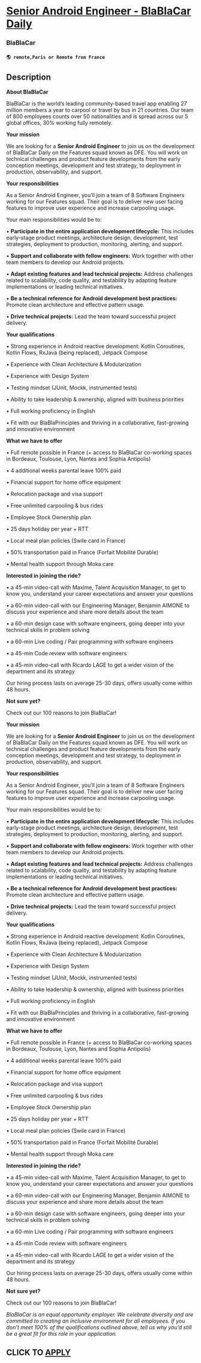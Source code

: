 # [Senior Android Engineer - BlaBlaCar Daily](https://www.remotewlb.com/apply/senior-android-engineer-blablacar-daily)  
### BlaBlaCar  
#### `🌎 remote,Paris or Remote from France`  

## Description

 **About BlaBlaCar**

BlaBlaCar is the world’s leading community-based travel app enabling 27 million members a year to carpool or travel by bus in 21 countries. Our team of 800 employees counts over 50 nationalities and is spread across our 5 global offices, 30% working fully remotely.

  

 **Your mission**

  

We are looking for a **Senior Android Engineer** to join us on the development of BlaBlaCar Daily on the Features squad known as DFE. You will work on technical challenges and product feature developments from the early conception meetings, development and test strategy, to deployment in production, observability, and support.

  

 **Your responsibilities**

  

As a Senior Android Engineer, you’ll join a team of 8 Software Engineers working for our Features squad. Their goal is to deliver new user facing features to improve user experience and increase carpooling usage.

  

Your main responsibilities would be to:

  

• **Participate in the entire application development lifecycle:** This includes early-stage product meetings, architecture design, development, test strategies, deployment to production, monitoring, alerting, and support.

• **Support and collaborate with fellow engineers:** Work together with other team members to develop our Android projects.

• **Adapt existing features and lead technical projects:** Address challenges related to scalability, code quality, and testability by adapting feature implementations or leading technical initiatives.

• **Be a technical reference for Android development best practices:** Promote clean architecture and effective pattern usage.

• **Drive technical projects:** Lead the team toward successful project delivery.

  

 **Your qualifications**

  

• Strong experience in Android reactive development: Kotlin Coroutines, Kotlin Flows, RxJava (being replaced), Jetpack Compose

• Experience with Clean Architecture & Modularization

• Experience with Design System

• Testing mindset (JUnit, Mockk, instrumented tests)

• Ability to take leadership & ownership, aligned with business priorities

• Full working proficiency in English

• Fit with our BlaBlaPrinciples and thriving in a collaborative, fast-growing and innovative environment

  

 **What we have to offer**

  

• Full remote possible in France (+ access to BlaBlaCar co-working spaces in Bordeaux, Toulouse, Lyon, Nantes and Sophia Antipolis)

• 4 additional weeks parental leave 100% paid

• Financial support for home office equipment

• Relocation package and visa support

• Free unlimited carpooling & bus rides

• Employee Stock Ownership plan

• 25 days holiday per year + RTT

• Local meal plan policies (Swile card in France)

• 50% transportation paid in France (Forfait Mobilité Durable)

• Mental health support through Moka.care

  

 **Interested in joining the ride?**

  

• a 45-min video-call with Maxime, Talent Acquisition Manager, to get to know you, understand your career expectations and answer your questions

• a 60-min video-call with our Engineering Manager, Benjamin AIMONE to discuss your experience and share more details about the team

• a 60-min design case with software engineers, going deeper into your technical skills in problem solving

• a 60-min Live coding / Pair programming with software engineers

• a 45-min Code review with software engineers

• a 45-min video-call with Ricardo LAGE to get a wider vision of the department and its strategy

  

Our hiring process lasts on average 25-30 days, offers usually come within 48 hours.

  

 **Not sure yet?**

Check out our 100 reasons to join BlaBlaCar!

  

 **Your mission**

  

We are looking for a **Senior Android Engineer** to join us on the development of BlaBlaCar Daily on the Features squad known as DFE. You will work on technical challenges and product feature developments from the early conception meetings, development and test strategy, to deployment in production, observability, and support.

  

 **Your responsibilities**

  

As a Senior Android Engineer, you’ll join a team of 8 Software Engineers working for our Features squad. Their goal is to deliver new user facing features to improve user experience and increase carpooling usage.

  

Your main responsibilities would be to:

  

• **Participate in the entire application development lifecycle:** This includes early-stage product meetings, architecture design, development, test strategies, deployment to production, monitoring, alerting, and support.

• **Support and collaborate with fellow engineers:** Work together with other team members to develop our Android projects.

• **Adapt existing features and lead technical projects:** Address challenges related to scalability, code quality, and testability by adapting feature implementations or leading technical initiatives.

• **Be a technical reference for Android development best practices:** Promote clean architecture and effective pattern usage.

• **Drive technical projects:** Lead the team toward successful project delivery.

  

 **Your qualifications**

  

• Strong experience in Android reactive development: Kotlin Coroutines, Kotlin Flows, RxJava (being replaced), Jetpack Compose

• Experience with Clean Architecture & Modularization

• Experience with Design System

• Testing mindset (JUnit, Mockk, instrumented tests)

• Ability to take leadership & ownership, aligned with business priorities

• Full working proficiency in English

• Fit with our BlaBlaPrinciples and thriving in a collaborative, fast-growing and innovative environment

  

 **What we have to offer**

  

• Full remote possible in France (+ access to BlaBlaCar co-working spaces in Bordeaux, Toulouse, Lyon, Nantes and Sophia Antipolis)

• 4 additional weeks parental leave 100% paid

• Financial support for home office equipment

• Relocation package and visa support

• Free unlimited carpooling & bus rides

• Employee Stock Ownership plan

• 25 days holiday per year + RTT

• Local meal plan policies (Swile card in France)

• 50% transportation paid in France (Forfait Mobilité Durable)

• Mental health support through Moka.care

  

 **Interested in joining the ride?**

  

• a 45-min video-call with Maxime, Talent Acquisition Manager, to get to know you, understand your career expectations and answer your questions

• a 60-min video-call with our Engineering Manager, Benjamin AIMONE to discuss your experience and share more details about the team

• a 60-min design case with software engineers, going deeper into your technical skills in problem solving

• a 60-min Live coding / Pair programming with software engineers

• a 45-min Code review with software engineers

• a 45-min video-call with Ricardo LAGE to get a wider vision of the department and its strategy

  

Our hiring process lasts on average 25-30 days, offers usually come within 48 hours.

  

 **Not sure yet?**

Check out our 100 reasons to join BlaBlaCar!

  

 _BlaBlaCar is an equal opportunity employer. We celebrate diversity and are committed to creating an inclusive environment for all employees. If you don’t meet 100% of the qualifications outlined above, tell us why you’d still be a great fit for this role in your application._

  
## CLICK TO [APPLY](https://www.remotewlb.com/apply/senior-android-engineer-blablacar-daily)

